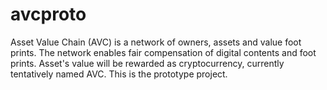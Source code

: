 # avcproto
Asset Value Chain (AVC) is a network of owners, assets and value foot prints. The network enables fair compensation of digital contents and foot prints. Asset's value will be rewarded as cryptocurrency, currently tentatively named AVC. This is the prototype project.
